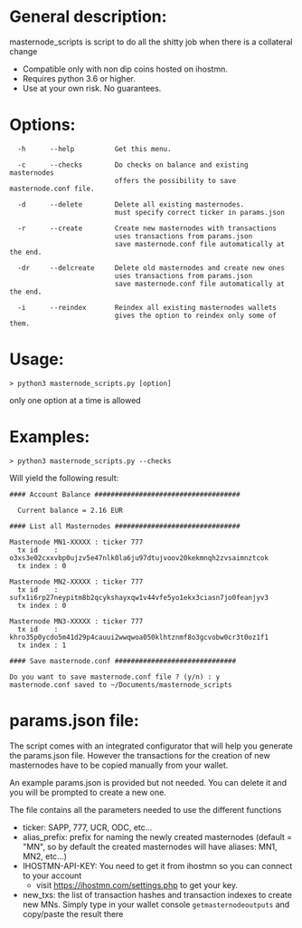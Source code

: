 # General description:
masternode_scripts is script to do all the shitty job when there is a collateral change

* Compatible only with non dip coins hosted on ihostmn.
* Requires python 3.6 or higher.
* Use at your own risk. No guarantees.

# Options:

```
  -h      --help          Get this menu.

  -c      --checks        Do checks on balance and existing masternodes
                          offers the possibility to save masternode.conf file.

  -d      --delete        Delete all existing masternodes.
                          must specify correct ticker in params.json

  -r      --create        Create new masternodes with transactions
                          uses transactions from params.json
                          save masternode.conf file automatically at the end.

  -dr     --delcreate     Delete old masternodes and create new ones
                          uses transactions from params.json
                          save masternode.conf file automatically at the end.

  -i      --reindex       Reindex all existing masternodes wallets
                          gives the option to reindex only some of them.
```

# Usage:

```
> python3 masternode_scripts.py [option]
```

only one option at a time is allowed

# Examples:

```
> python3 masternode_scripts.py --checks
```

Will yield the following result:

```
#### Account Balance ####################################

  Current balance = 2.16 EUR

#### List all Masternodes ###############################

Masternode MN1-XXXXX : ticker 777
  tx id    : o3xs3e02cxxvbp0ujzv5e47nlk0la6ju97dtujvoov20kekmnqh2zvsaimnztcok
  tx index : 0

Masternode MN2-XXXXX : ticker 777
  tx id    : sufx1i6rp27neypitm8b2qcykshayxqw1v44vfe5yo1ekx3ciasn7jo0feanjyv3
  tx index : 0

Masternode MN3-XXXXX : ticker 777
  tx id    : khro35p0ycdo5m41d29p4cauui2wwqwoa050klhtznmf8o3gcvobw0cr3t0oz1f1
  tx index : 1

#### Save masternode.conf ##############################

Do you want to save masternode.conf file ? (y/n) : y
masternode.conf saved to ~/Documents/masternode_scripts
```

# params.json file:

The script comes with an integrated configurator that will help you generate the params.json file.
However the transactions for the creation of new masternodes have to be copied manually from 
your wallet.

An example params.json is provided but not needed. You can delete it and you will be prompted to create
a new one.

The file contains all the parameters needed to use the different functions
* ticker: SAPP, 777, UCR, ODC, etc...
* alias_prefix: prefix for naming the newly created masternodes (default = "MN", so by default the created masternodes 
  will have aliases: MN1, MN2, etc...)
* IHOSTMN-API-KEY: You need to get it from ihostmn so you can connect to your account 
  * visit https://ihostmn.com/settings.php to get your key.
* new_txs: the list of transaction hashes and transaction indexes to create new MNs. 
  Simply type in your wallet console `getmasternodeoutputs` and copy/paste the result there